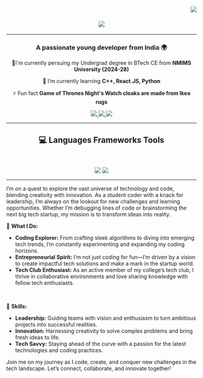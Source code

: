 <img align="right" src="https://visitor-badge.laobi.icu/badge?page_id=SSSehaj.visitor-badge" />

<h1 align="center">
<img src="https://readme-typing-svg.herokuapp.com/?font=Righteous&size=35&center=true&vCenter=true&width=500&height=70&duration=4000&lines=Hi+There!+👋;+I'm+Paksh+Sawariya!;"/></h1>
<hr>
<h3 align="center">A passionate young developer from India 🌍</h3>

<div align="center">
 
 🏫I'm currently persuing my Undergrad degree in BTech CE from **NMIMS University (2024-28)**
 
 🌱 I’m currently learning **C++, React.JS, Python**

⚡ Fun fact **Game of Thrones Night's Watch cloaks are made from Ikea rugs**

 </div>
 
<div align="center"> 
  <a href="mailto:pakshsawariya1207@gmail.com">
    <img src="https://img.shields.io/badge/Gmail-333333?style=for-the-badge&logo=gmail&logoColor=red" />
  </a>
  <a href="https://www.linkedin.com/in/paksh/" target="_blank">
    <img src="https://img.shields.io/badge/LinkedIn-0077B5?style=for-the-badge&logo=linkedin&logoColor=white" target="_blank" />
  </a>
  <a href="https://SSSehaj.github.io" target="_blank">
     <img src="https://img.shields.io/badge/Portfolio-FF5722?style=for-the-badge&logo=todoist&logoColor=white" target="_blank" /> <!-- sqlite, safari, google-chrome are other good icon options -->
  </a>
</div>
<hr>
<h2 align="center">💻 Languages Frameworks Tools</h2>
<br></br>
<div align="center">
    <img src="https://skillicons.dev/icons?i=react,html,css,vscode,github,figma,git" />
    <img src="https://skillicons.dev/icons?i=python,javascript,java" />
</div>
<hr>
<p>
I’m on a quest to explore the vast universe of technology and code, blending creativity with innovation. As a student coder with a knack for leadership, I’m always on the lookout for new challenges and learning opportunities. Whether I’m debugging lines of code or brainstorming the next big tech startup, my mission is to transform ideas into reality.

🚀 **What I Do:**
- **Coding Explorer:** From crafting sleek algorithms to diving into emerging tech trends, I’m constantly experimenting and expanding my coding horizons.
- **Entrepreneurial Spirit:** I’m not just coding for fun—I’m driven by a vision to create impactful tech solutions and make a mark in the startup world.
- **Tech Club Enthusiast:** As an active member of my college’s tech club, I thrive in collaborative environments and love sharing knowledge with fellow tech enthusiasts.
<br>

🔧 **Skills:**
- **Leadership:** Guiding teams with vision and enthusiasm to turn ambitious projects into successful realities.
- **Innovation:** Harnessing creativity to solve complex problems and bring fresh ideas to life.
- **Tech Savvy:** Staying ahead of the curve with a passion for the latest technologies and coding practices.

Join me on my journey as I code, create, and conquer new challenges in the tech landscape. Let’s connect, collaborate, and innovate together!</p>
</div>

<br/>
<!--
**SSSehaj/SSSehaj** is a ✨ _special_ ✨ repository because its `README.md` (this file) appears on your GitHub profile.

Here are some ideas to get you started:

- 🔭 I’m currently working on ...
- 🌱 I’m currently learning ...
- 👯 I’m looking to collaborate on ...
- 🤔 I’m looking for help with ...
- 💬 Ask me about ...
- 📫 How to reach me: ...
- 😄 Pronouns: ...
- ⚡ Fun fact: ...
-->
